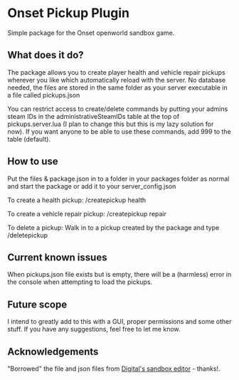 # Onset Pickup Plugin

Simple package for the Onset openworld sandbox game.

## What does it do?
The package allows you to create player health and vehicle repair pickups wherever you like which automatically reload with the server. No database needed, the files are stored in the same folder as your server executable in a file called pickups.json

You can restrict access to create/delete commands by putting your admins steam IDs in the administrativeSteamIDs table at the top of pickups.server.lua (I plan to change this but this is my lazy solution for now). If you want anyone to be able to use these commands, add 999 to the table (default).

## How to use
Put the files & package.json in to a folder in your packages folder as normal and start the package or add it to your server_config.json

To create a health pickup:
/createpickup health

To create a vehicle repair pickup:
/createpickup repair

To delete a pickup:
Walk in to a pickup created by the package and type /deletepickup

## Current known issues
When pickups.json file exists but is empty, there will be a (harmless) error in the console when attempting to load the pickups.

## Future scope
I intend to greatly add to this with a GUI, proper permissions and some other stuff. If you have any suggestions, feel free to let me know.

## Acknowledgements
"Borrowed" the file and json files from [Digital's sandbox editor](https://github.com/dig/onset-sandbox-editor) - thanks!.
